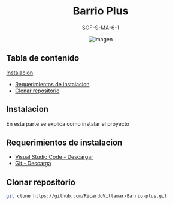 <div align="center" >

# Barrio Plus

SOF-S-MA-6-1

![imagen](https://github.com/RicardoVillamar/Barrio-plus/blob/main/assets/logo-icon.png?raw=true)

</div>

## Tabla de contenido

[Instalacion](#instalacion)

- [Requerimientos de instalacion](#requerimientos-de-instalacion)
- [Clonar repositorio](#clonar-repositorio)

## Instalacion

En esta parte se explica como instalar el proyecto

## Requerimientos de instalacion

- [Visual Studio Code - Descargar](https://code.visualstudio.com)
- [Git - Descarga](https://git-scm.com/)

## Clonar repositorio

```Bash
git clone https://github.com/RicardoVillamar/Barrio-plus.git
```
